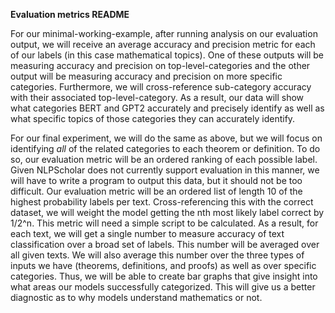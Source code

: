 **Evaluation metrics README**

For our minimal-working-example, after running analysis on our evaluation output, we will receive an average accuracy and precision metric for each of our labels (in this case mathematical topics). One of these outputs will be measuring accuracy and precision on top-level-categories and the other output will be measuring accuracy and precision on more specific categories. Furthermore, we will cross-reference sub-category accuracy with their associated top-level-category. As a result, our data will show what categories BERT and GPT2 accurately and precisely identify as well as what specific topics of those categories they can accurately identify. 

For our final experiment, we will do the same as above, but we will focus on identifying *all* of the related categories to each theorem or definition. To do so, our evaluation metric will be an ordered ranking of each possible label. Given NLPScholar does not currently support evaluation in this manner, we will have to write a program to output this data, but it should not be too difficult. Our evaluation metric will be an ordered list of length 10 of the highest probability labels per text. Cross-referencing this with the correct dataset, we will weight the model getting the nth most likely label correct by 1/2^n. This metric will need a simple script to be calculated. As a result, for each text, we will get a single number to measure accuracy of text classification over a broad set of labels. This number will be averaged over all given texts. We will also average this number over the three types of inputs we have (theorems, definitions, and proofs) as well as over specific categories. Thus, we will be able to create bar graphs that give insight into what areas our models successfully categorized. This will give us a better diagnostic as to why models understand mathematics or not.